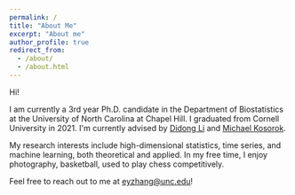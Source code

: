```yaml
---
permalink: /
title: "About Me"
excerpt: "About me"
author_profile: true
redirect_from: 
  - /about/
  - /about.html
---
```


Hi!

I am currently a 3rd year Ph.D. candidate in the Department of Biostatistics at the University of North
Carolina at Chapel Hill. I graduated from Cornell University in 2021. I'm currently advised by [Didong Li](https://sites.google.com/view/didongli/home)
and [Michael Kosorok](https://tarheels.live/kosoroklab/).

My research interests include high-dimensional statistics, time series,
and machine learning, both theoretical and applied. In my free time, I enjoy photography,
basketball, used to play chess competitively.

Feel free to reach out to me at eyzhang@unc.edu!
